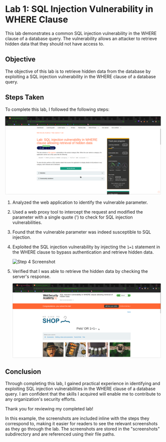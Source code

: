 # Lab 1: SQL Injection Vulnerability in WHERE Clause

This lab demonstrates a common SQL injection vulnerability in the WHERE clause of a database query. The vulnerability allows an attacker to retrieve hidden data that they should not have access to.

## Objective

The objective of this lab is to retrieve hidden data from the database by exploiting a SQL injection vulnerability in the WHERE clause of a database query.

## Steps Taken

To complete this lab, I followed the following steps:
   
   ![Lab](./screenshot/lab1.png)

1. Analyzed the web application to identify the vulnerable parameter.

2. Used a web proxy tool to intercept the request and modified the parameter with a single quote (') to check for SQL injection vulnerabilities.

3. Found that the vulnerable parameter was indeed susceptible to SQL injection.
   
4. Exploited the SQL injection vulnerability by injecting the `1=1` statement in the WHERE clause to bypass authentication and retrieve hidden data.

   ![Step 4 Screenshot](./screenshot/lab1-proxy-repeater.png)

5. Verified that I was able to retrieve the hidden data by checking the server's response.

   ![Step 5 Screenshot](./screenshot/lab-solved.png)

## Conclusion

Through completing this lab, I gained practical experience in identifying and exploiting SQL injection vulnerabilities in the WHERE clause of a database query. I am confident that the skills I acquired will enable me to contribute to any organization's security efforts.

Thank you for reviewing my completed lab!

In this example, the screenshots are included inline with the steps they correspond to, making it easier for readers to see the relevant screenshots as they go through the lab. The screenshots are stored in the "screenshots" subdirectory and are referenced using their file paths.
